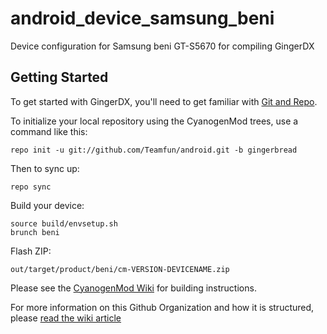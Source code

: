 android_device_samsung_beni
==========================

Device configuration for Samsung beni GT-S5670 for compiling GingerDX

Getting Started
---------------

To get started with GingerDX, you'll need to get
familiar with [Git and Repo](http://source.android.com/download/using-repo).

To initialize your local repository using the CyanogenMod trees, use a command like this:

    repo init -u git://github.com/Teamfun/android.git -b gingerbread

Then to sync up:

    repo sync

Build your device:

    source build/envsetup.sh
    brunch beni

Flash ZIP:

    out/target/product/beni/cm-VERSION-DEVICENAME.zip


Please see the [CyanogenMod Wiki](http://wiki.cyanogenmod.org/) for building instructions.

For more information on this Github Organization and how it is structured,
please [read the wiki article](http://wiki.cyanogenmod.org/index.php/Github_Organization)

